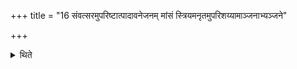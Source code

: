 +++
title = "16 संवत्सरमुपरिष्टात्पादावनेजनम् मांसं स्त्रियमनृतमुपरिशय्यामाञ्जनाभ्यञ्जने"

+++

<details><summary>थिते</summary>

संवत्सरमुपरिष्टात्पादावनेजनं मांसं स्त्रियमनृतमुपरिशय्यामाञ्जनाभ्यञ्जने च वर्जयेत् १६
</details>
